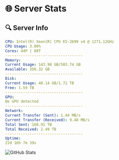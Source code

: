 # 🌐 Server Stats
## 🔍 Server Info
```yaml
CPU: Intel(R) Xeon(R) CPU E5-2699 v4 @ 1271.12GHz
CPU Usage: 3.00%
Cores: 44P | 88T
-----------------------------------
Memory:
Current Usage: 143.98 GB/503.74 GB
Available: 356.32 GB
-----------------------------------
Disk:
Current Usage: 40.14 GB/1.71 TB
Free: 1.59 TB
-----------------------------------
GPU:
No GPU detected
-----------------------------------
Network:
Current Transfer (Sent): 1.44 MB/s
Current Transfer (Received): 9.48 MB/s
Total Sent: 168.91 TB
Total Received: 2.49 TB
-----------------------------------
Uptime:
22d 16h 7m 39s
```
![GitHub Stats](https://img.shields.io/badge/Updated-2025-03-02_14:50:57-blue)